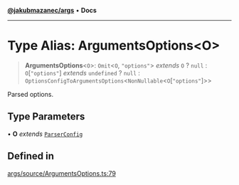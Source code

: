 [**@jakubmazanec/args**](../README.md) • **Docs**

---

# Type Alias: ArgumentsOptions\<O\>

> **ArgumentsOptions**\<`O`\>: `Omit`\<`O`, `"options"`\> _extends_ `O` ? `null` :
> `O`\[`"options"`\] _extends_ `undefined` ? `null` :
> `OptionsConfigToArgumentsOptions`\<`NonNullable`\<`O`\[`"options"`\]\>\>

Parsed options.

## Type Parameters

• **O** _extends_ [`ParserConfig`](ParserConfig.md)

## Defined in

[args/source/ArgumentsOptions.ts:79](https://github.com/jakubmazanec/tools/blob/eb8c22844f0a0aa0874efeab93afc2bd96c269e6/packages/args/source/ArgumentsOptions.ts#L79)
